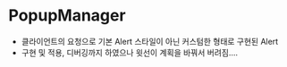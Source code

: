 # PopupManager

- 클라이언트의 요청으로 기본 Alert 스타일이 아닌 커스텀한 형태로 구현된 Alert
- 구현 및 적용, 디버깅까지 하였으나 윗선이 계획을 바꿔서 버려짐....
